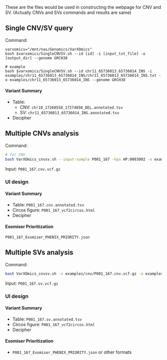 These are the files would be used in constructing the webpage for CNV and SV. (Actually CNVs and SVs commands and results are same)

## Single CNV/SV query
Command:
```
varxomics="/mnt/nas/Genomics/VarXOmics"
bash $varxomics/SingleCNVSV.sh --id [id] -i [input_txt_file] -o [output_dir] --genome GRCH38

# example
bash $varxomics/SingleCNVSV.sh --id chr11_65736013_65736014_INS -i examples/chr11_65736013_65736014_INS/chr11_65736013_65736014_INS.txt -o examples/chr11_65736013_65736014_INS --genome GRCH38
```

#### Variant Summary
 - Table:
    - CNV: `chr10_17268558_17274050_DEL.annotated.tsv`
    - SV: `chr11_65736013_65736014_INS.annotated.tsv`
 - Decipher


## Multiple CNVs analysis
Command:
```bash
# for CNV
bash VarXOmics_cnvsv.sh --input-sample P001_167 -hpo HP:0003002 -o examples/cnv -v examples/cnv_org/P001_167.cnv.vcf.gz --data-type cnv
```
Input: `P001_167.cnv.vcf.gz`

### UI design

#### Variant Summary 
  - Table: `P001_167.cnv.annotated.tsv`
  - Circos figure: `P001_167_vcf2circos.html`
  - Decipher

#### Exomiser Prioritization
`P001_167_Exomiser_PHENIX_PRIORITY.json`

## Multiple SVs analysis
Command:
```bash
bash VarXOmics_cnvsv.sh -v examples/cnv/P001_167.cnv.vcf.gz -o examples/cnv -i P001_167 -g GRCH38 --data-type sv
```

Input: `P001_167.sv.vcf.gz`

### UI design
#### Variant Summary
 - Table: `P001_167.sv.annotated.tsv`
 - Circos figure: `P001_167_vcf2circos.html`
 - Decipher 

#### Exomiser Prioritization
 - `P001_167_Exomiser_PHENIX_PRIORITY.json` or other formats
